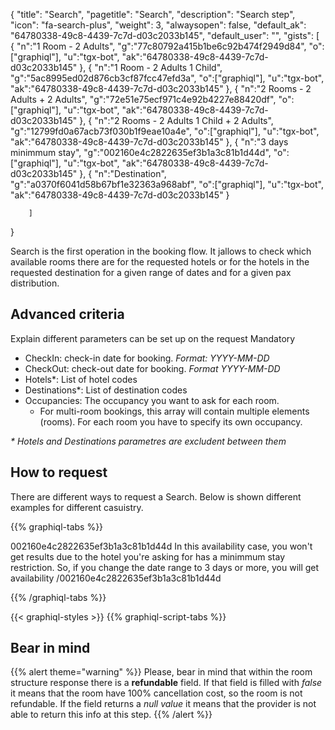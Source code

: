 {
"title": "Search",
"pagetitle": "Search",
"description": "Search step",
"icon": "fa-search-plus",
"weight": 3,
"alwaysopen": false,
"default_ak": "64780338-49c8-4439-7c7d-d03c2033b145",
"default_user": "",
"gists": [
    {
        "n":"1 Room - 2 Adults",
        "g":"77c80792a415b1be6c92b474f2949d84",
        "o":["graphiql"],
        "u":"tgx-bot",
        "ak":"64780338-49c8-4439-7c7d-d03c2033b145"
    }, 
    {
        "n":"1 Room - 2 Adults 1 Child",
        "g":"5ac8995ed02d876cb3cf87fcc47efd3a",
        "o":["graphiql"],
        "u":"tgx-bot",
        "ak":"64780338-49c8-4439-7c7d-d03c2033b145"
    },
    {
        "n":"2 Rooms - 2 Adults + 2 Adults",
        "g":"72e51e75ecf971c4e92b4227e88420df",
        "o":["graphiql"],
        "u":"tgx-bot",
        "ak":"64780338-49c8-4439-7c7d-d03c2033b145"
    },
    {
        "n":"2 Rooms - 2 Adults 1 Child + 2 Adults",
        "g":"12799fd0a67acb73f030b1f9eae10a4e",
        "o":["graphiql"],
        "u":"tgx-bot",
        "ak":"64780338-49c8-4439-7c7d-d03c2033b145"
    },
    {
        "n":"3 days minimmum stay",
        "g":"002160e4c2822635ef3b1a3c81b1d44d",
        "o":["graphiql"],
        "u":"tgx-bot",
        "ak":"64780338-49c8-4439-7c7d-d03c2033b145"
    },
    {
        "n":"Destination",
        "g":"a0370f6041d58b67bf1e32363a968abf",
        "o":["graphiql"],
        "u":"tgx-bot",
        "ak":"64780338-49c8-4439-7c7d-d03c2033b145"
    }
    
        ]
}

Search is the first operation in the booking flow. It jallows to check which available rooms there are for the requested hotels or for the hotels in the requested destination for a given range of dates and for a given pax distribution.

## Advanced criteria
Explain different parameters can be set up on the request 
Mandatory

- CheckIn: check-in date for booking. _Format: YYYY-MM-DD_
- CheckOut: check-out date for booking. _Format YYYY-MM-DD_
- Hotels*: List of hotel codes 
- Destinations*: List of destination codes
- Occupancies: The occupancy you want to ask for each room.
  - For multi-room bookings, this array will contain multiple elements (rooms). For each room you have to specify its own occupancy.

_* Hotels and Destinations parametres are excludent between them_

## How to request
There are different ways to request a Search. Below is shown different examples for different casuistry.

{{% graphiql-tabs %}}

002160e4c2822635ef3b1a3c81b1d44d
In this availability case, you won't get results due to the hotel you're asking for has a minimmum stay restriction. So, if you change the date range to 3 days or more, you will get availability
/002160e4c2822635ef3b1a3c81b1d44d

{{% /graphiql-tabs %}}

{{< graphiql-styles >}}
{{% graphiql-script-tabs %}}

## Bear in mind

{{% alert theme="warning" %}}
Please, bear in mind that within the room structure response there is a **refundable** field. If that field is filled with _false_ it means that the room have 100% cancellation cost, so the room is not refundable.
If the field returns a _null value_ it means that the provider is not able to return this info at this step.
{{% /alert %}}